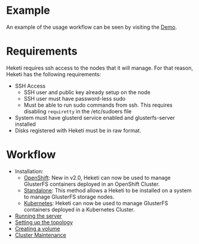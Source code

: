 # Example
An example of the usage workflow can be seen by visiting
the [Demo](http://github.com/heketi/heketi/wiki/Demo).

# Requirements
Heketi requires ssh access to the nodes that it will manage.  For that reason, Heketi has the following requirements:

* SSH Access
    * SSH user and public key already setup on the node
    * SSH user must have password-less sudo
    * Must be able to run sudo commands from ssh.  This requires disabling `requiretty` in the /etc/sudoers file
* System must have glusterd service enabled and glusterfs-server installed
* Disks registered with Heketi must be in raw format.

# Workflow

* Installation:
  * [OpenShift](./install-openshift.md): New in v2.0, Heketi can now be used to manage GlusterFS containers deployed in an OpenShift Cluster.
  * [Standalone](./install-standalone.md): This method allows a Heketi to be installed on a system to manage GlusterFS storage nodes.
  * [Kubernetes](./install-kubernetes.md): Heketi can now be used to manage GlusterFS containers deployed in a Kubernetes Cluster.
* [Running the server](./server.md)
* [Setting up the topology](./topology.md)
* [Creating a volume](./volume.md)
* [Cluster Maintenance](./maintenance.md)
